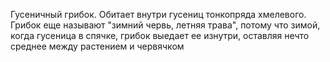 Гусеничный грибок. Обитает внутри гусениц тонкопряда хмелевого. Грибок еще называют "зимний червь, летняя трава", потому что зимой, когда гусеница в спячке, грибок выедает ее изнутри, оставляя нечто среднее между растением и червячком